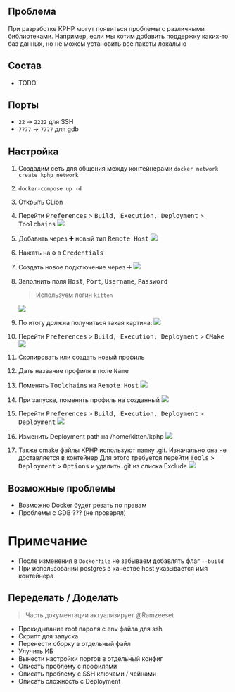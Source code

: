 ## Проблема

При разработке KPHP могут появиться проблемы с различными библиотеками.
Например, если мы хотим добавить поддержку каких-то баз данных, но не можем
установить все пакеты локально

## Состав

- TODO

## Порты

- `22` -> `2222` для SSH
- `7777` -> `7777` для gdb

## Настройка

1. Создадим сеть для общения между контейнерами `docker network create kphp_network`
2. `docker-compose up -d`
3. Открыть CLion
4. Перейти <kbd>Preferences</kbd> > <kbd>Build, Execution, Deployment</kbd> > <kbd>Toolchains</kbd>
   ![](docs/11.png)
5. Добавить через <kbd>➕</kbd> новый тип <kbd>Remote Host</kbd>
   ![](docs/12.png)
6. Нажать на <kbd>⚙️</kbd> в <kbd>Credentials</kbd>
7. Создать новое подключение через <kbd>➕</kbd>
   ![](docs/13.png)
8. Заполнить поля <kbd>Host</kbd>, <kbd>Port</kbd>, <kbd>Username</kbd>, <kbd>Password</kbd>
   > Используем логин `kitten`

   ![](docs/14.png)
9. По итогу должна получиться такая картина:
   ![](docs/15.png)
10. Перейти <kbd>Preferences</kbd> > <kbd>Build, Execution, Deployment</kbd> > <kbd>CMake</kbd>
   ![](docs/21.png)
11. Скопировать или создать новый профиль
12. Дать название профиля в поле <kbd>Name</kbd>
13. Поменять <kbd>Toolchains</kbd> на <kbd>Remote Host</kbd>
    ![](docs/22.png)
14. При запуске, поменять профиль на созданный
    ![](docs/23.png)
15. Перейти <kbd>Preferences</kbd> > <kbd>Build, Execution, Deployment</kbd> > <kbd>Deployment</kbd>
    ![](docs/31.png)
16. Изменить Deployment path на /home/kitten/kphp
    ![](docs/32.png)
17. Также cmake файлы KPHP используют папку .git. Изначально она не доставляется в контейнер
Для этого требуется перейти <kbd>Tools</kbd> > <kbd>Deployment</kbd> > <kbd>Options</kbd> и удалить
.git из списка Exclude
    ![](docs/41.png)

## Возможные проблемы

- Возможно Docker будет резать по правам
- Проблемы с GDB ??? (не проверял)

# Примечание

- После изменения в `Dockerfile` не забываем добавлять флаг `--build`
- При использовании postgres в качестве host указывается имя контейнера 

## Переделать / Доделать

> Часть документации актуализирует @Ramzeeset

- Прокидывание root пароля с env файла для ssh
- Скрипт для запуска
- Перенести сборку в отдельный файл
- Улучить ИБ
- Вынести настройки портов в отдельный конфиг
- Описать проблему с профилями
- Описать проблему с SSH ключами / чейнами
- Описать сложность с Deployment
